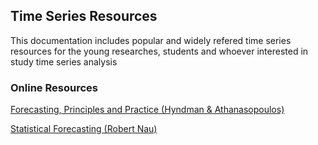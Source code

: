 ## Time Series Resources 

This documentation includes popular and widely refered time series resources for the young researches, students and whoever interested in study time series analysis

### Online Resources

[Forecasting, Principles and Practice (Hyndman & Athanasopoulos)](https://otexts.com/fpp3/)

[Statistical Forecasting (Robert Nau)](https://people.duke.edu/~rnau/411home.htm)
